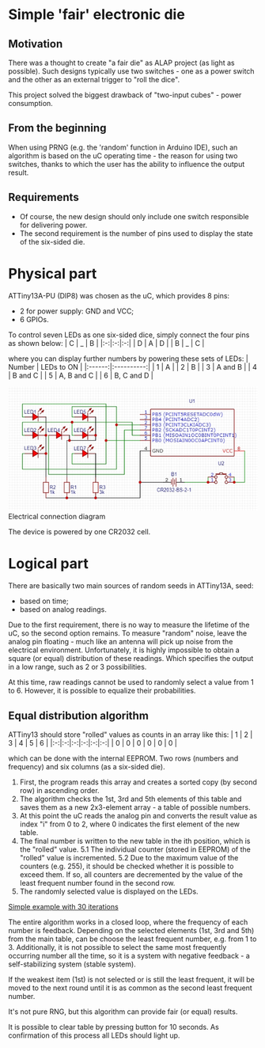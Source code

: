 # Simple 'fair' electronic die



## Motivation
There was a thought to create "a fair die" as ALAP project (as light as possible). Such designs typically use two switches - one as a power switch and the other as an external trigger to "roll the dice".

This project solved the biggest drawback of "two-input cubes" - power consumption.

## From the beginning
When using PRNG (e.g. the 'random' function in Arduino IDE), such an algorithm is based on the uC operating time - the reason for using two switches, thanks to which the user has the ability to influence the output result.

## Requirements
* Of course, the new design should only include one switch responsible for delivering power.
* The second requirement is the number of pins used to display the state of the six-sided die.

# Physical part
ATTiny13A-PU (DIP8) was chosen as the uC, which provides 8 pins:
- 2 for power supply: GND and VCC;
- 6 GPIOs.

To control seven LEDs as one six-sided dice, simply connect the four pins as shown below:
| C | _ | B |
|:-:|:-:|:-:|
| D | A | D |
| B | _ | C |

where you can display further numbers by powering these sets of LEDs:
| Number | LEDs to ON |
|:------:|:----------:|
| 1      | A          |
| 2      | B          |
| 3      | A and B    |
| 4      | B and C    |
| 5      | A, B and C |
| 6      | B, C and D |

![Electrical connection diagram](imgs/attiny13_fair_die_scheme.jpg)
Electrical connection diagram

The device is powered by one CR2032 cell.

# Logical part
There are basically two main sources of random seeds in ATTiny13A, seed:
- based on time;
- based on analog readings.

Due to the first requirement, there is no way to measure the lifetime of the uC, so the second option remains.
To measure "random" noise, leave the analog pin floating - much like an antenna will pick up noise from the electrical environment.
Unfortunately, it is highly impossible to obtain a square (or equal) distribution of these readings. Which specifies the output in a low range, such as 2 or 3 possibilities.

At this time, raw readings cannot be used to randomly select a value from 1 to 6. However, it is possible to equalize their probabilities.

## Equal distribution algorithm
ATTiny13 should store "rolled" values as counts in an array like this:
| 1 | 2 | 3 | 4 | 5 | 6 |
|:-:|:-:|:-:|:-:|:-:|:-:|
| 0 | 0 | 0 | 0 | 0 | 0 |

which can be done with the internal EEPROM.
Two rows (numbers and frequency) and six columns (as a six-sided die).

1. First, the program reads this array and creates a sorted copy (by second row) in ascending order.
2. The algorithm checks the 1st, 3rd and 5th elements of this table and saves them as a new 2x3-element array - a table of possible numbers.
3. At this point the uC reads the analog pin and converts the result value as index "i" from 0 to 2,  where 0 indicates the first element of the new table.
4. The final number is written to the new table in the ith position, which is the "rolled" value.
5.1 The individual counter (stored in EEPROM) of the "rolled" value is incremented.
5.2 Due to the maximum value of the counters (e.g. 255), it should be checked whether it is possible to exceed them. If so, all counters are decremented by the value of the least frequent number found in the second row.
6. The randomly selected value is displayed on the LEDs.


[Simple example with 30 iterations](example.txt)

The entire algorithm works in a closed loop, where the frequency of each number is feedback.
Depending on the selected elements (1st, 3rd and 5th) from the main table, can be choose the least frequent number, e.g. from 1 to 3.
Additionally, it is not possible to select the same most frequently occurring number all the time, so it is a system with negative feedback - a self-stabilizing system (stable system).

If the weakest item (1st) is not selected or is still the least frequent, it will be moved to the next round until it is as common as the second least frequent number.

It's not pure RNG, but this algorithm can provide fair (or equal) results.


It is possible to clear table by pressing button for 10 seconds. As confirmation of this process all LEDs should light up.

